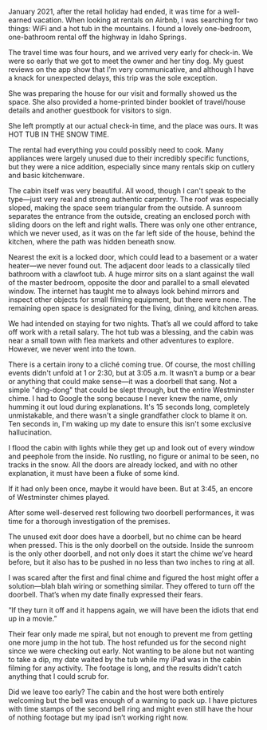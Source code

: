 January 2021, after the retail holiday had ended, it was time for a well-earned vacation. When looking at rentals on Airbnb, I was searching for two things: WiFi and a hot tub in the mountains. I found a lovely one-bedroom, one-bathroom rental off the highway in Idaho Springs.

The travel time was four hours, and we arrived very early for check-in. We were so early that we got to meet the owner and her tiny dog. My guest reviews on the app show that I’m very communicative, and although I have a knack for unexpected delays, this trip was the sole exception.

She was preparing the house for our visit and formally showed us the space. She also provided a home-printed binder booklet of travel/house details and another guestbook for visitors to sign.

She left promptly at our actual check-in time, and the place was ours. It was HOT TUB IN THE SNOW TIME.

The rental had everything you could possibly need to cook. Many appliances were largely unused due to their incredibly specific functions, but they were a nice addition, especially since many rentals skip on cutlery and basic kitchenware.

The cabin itself was very beautiful. All wood, though I can't speak to the type—just very real and strong authentic carpentry. The roof was especially sloped, making the space seem triangular from the outside. A sunroom separates the entrance from the outside, creating an enclosed porch with sliding doors on the left and right walls. There was only one other entrance, which we never used, as it was on the far left side of the house, behind the kitchen, where the path was hidden beneath snow.

Nearest the exit is a locked door, which could lead to a basement or a water heater—we never found out. The adjacent door leads to a classically tiled bathroom with a clawfoot tub. A huge mirror sits on a slant against the wall of the master bedroom, opposite the door and parallel to a small elevated window. The internet has taught me to always look behind mirrors and inspect other objects for small filming equipment, but there were none. The remaining open space is designated for the living, dining, and kitchen areas.

We had intended on staying for two nights. That’s all we could afford to take off work with a retail salary. The hot tub was a blessing, and the cabin was near a small town with flea markets and other adventures to explore. However, we never went into the town.

There is a certain irony to a cliché coming true. Of course, the most chilling events didn't unfold at 1 or 2:30, but at 3:05 a.m. It wasn’t a bump or a bear or anything that could make sense—it was a doorbell that sang. Not a simple "ding-dong" that could be slept through, but the entire Westminster chime. I had to Google the song because I never knew the name, only humming it out loud during explanations. It's 15 seconds long, completely unmistakable, and there wasn't a single grandfather clock to blame it on. Ten seconds in, I'm waking up my date to ensure this isn't some exclusive hallucination.

I flood the cabin with lights while they get up and look out of every window and peephole from the inside. No rustling, no figure or animal to be seen, no tracks in the snow. All the doors are already locked, and with no other explanation, it must have been a fluke of some kind.

If it had only been once, maybe it would have been. But at 3:45, an encore of Westminster chimes played.

After some well-deserved rest following two doorbell performances, it was time for a thorough investigation of the premises.

The unused exit door does have a doorbell, but no chime can be heard when pressed. This is the only doorbell on the outside. Inside the sunroom is the only other doorbell, and not only does it start the chime we’ve heard before, but it also has to be pushed in no less than two inches to ring at all.

I was scared after the first and final chime and figured the host might offer a solution—blah blah wiring or something similar. They offered to turn off the doorbell. That’s when my date finally expressed their fears.

“If they turn it off and it happens again, we will have been the idiots that end up in a movie.”

Their fear only made me spiral, but not enough to prevent me from getting one more jump in the hot tub. The host refunded us for the second night since we were checking out early. Not wanting to be alone but not wanting to take a dip, my date waited by the tub while my iPad was in the cabin filming for any activity. The footage is long, and the results didn’t catch anything that I could scrub for.

Did we leave too early? The cabin and the host were both entirely welcoming but the
 bell was enough of a warning to pack up. I have pictures with time stamps of the second bell ring and might even still have the hour of nothing footage but my ipad isn’t working right now.